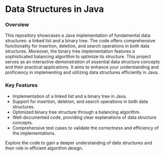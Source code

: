 # Data Structures in Java
### Overview
This repository showcases a Java implementation of fundamental data structures: a linked list and a binary tree. The code offers comprehensive functionality for insertion, deletion, and search operations in both data structures. Moreover, the binary tree implementation features a sophisticated balancing algorithm to optimize its structure. This project serves as an interactive demonstration of essential data structure concepts and their practical applications. It aims to enhance your understanding and proficiency in implementing and utilizing data structures efficiently in Java.

### Key Features
- Implementation of a linked list and a binary tree in Java.
- Support for insertion, deletion, and search operations in both data structures.
- Optimized binary tree structure through a balancing algorithm.
- Well-documented code, providing clear explanations of data structure concepts.
- Comprehensive test cases to validate the correctness and efficiency of the implementations.

Explore the code to gain a deeper understanding of data structures and their role in efficient algorithm design.

